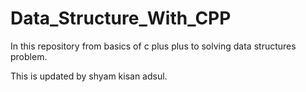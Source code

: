 # Data_Structure_With_CPP
In this repository from basics of c plus plus to solving data structures problem.

This is updated by shyam kisan adsul.
